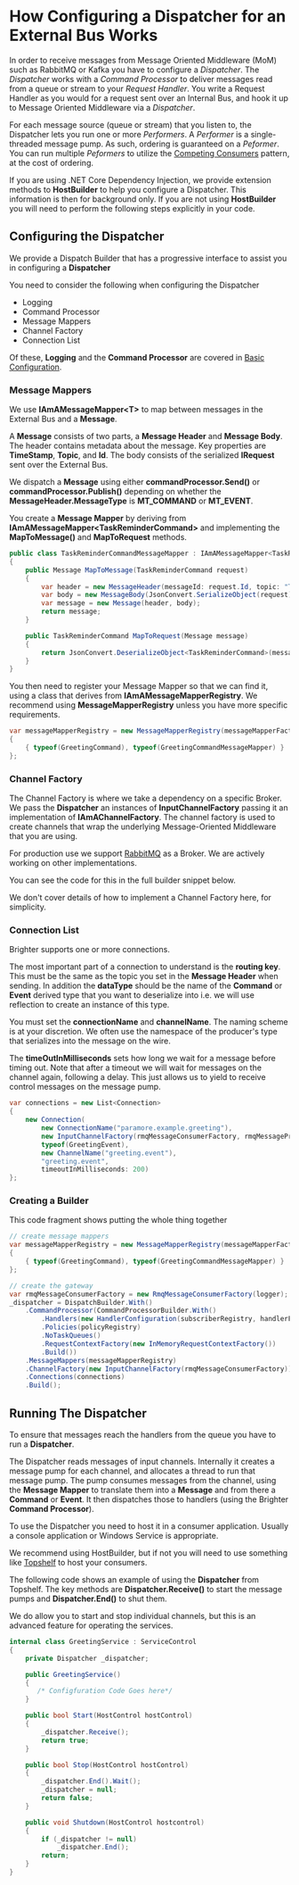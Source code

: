 # How Configuring a Dispatcher for an External Bus Works

In order to receive messages from Message Oriented Middleware (MoM) such as RabbitMQ or Kafka you have to configure a *Dispatcher*. The *Dispatcher* works with a *Command Processor* to deliver messages read from a queue or stream to your *Request Handler*. You write a Request Handler as you would for a request sent over an Internal Bus, and hook it up to Message Oriented Middleware via a *Dispatcher*. 

For each message source (queue or stream) that you listen to, the Dispatcher lets you run one or more *Performers*. A *Performer* is a single-threaded message pump. As such, ordering is guaranteed on a *Peformer*. You can run multiple *Peformers* to utilize the [Competing Consumers](https://www.enterpriseintegrationpatterns.com/CompetingConsumers.html) pattern, at the cost of ordering.

If you are using .NET Core Dependency Injection, we provide extension methods to **HostBuilder** to help you configure a Dispatcher. This information is then for background only. If you are not using **HostBuilder** you will need to perform the following steps explicitly in your code.

## Configuring the Dispatcher 

We provide a Dispatch Builder that has a progressive interface to assist you in configuring a **Dispatcher**

You need to consider the following when configuring the Dispatcher

-   Logging
-   Command Processor
-   Message Mappers
-   Channel Factory
-   Connection List

Of these, **Logging** and the **Command Processor** are covered in [Basic Configuration](BasicConfiguration.html).

### Message Mappers

We use **IAmAMessageMapper\<T\>** to map between messages in the External Bus and a **Message**.

A **Message** consists of two parts, a **Message Header** and **Message Body**. The header contains metadata about the message. Key properties are **TimeStamp**, **Topic**, and **Id**. The body consists of the
serialized **IRequest** sent over the External Bus.

We dispatch a **Message** using either **commandProcessor.Send()** or **commandProcessor.Publish()** depending on whether the **MessageHeader.MessageType** is **MT_COMMAND** or **MT_EVENT**.

You create a **Message Mapper** by deriving from **IAmAMessageMapper\<TaskReminderCommand\>** and implementing the **MapToMessage()** and **MapToRequest** methods.

``` csharp
public class TaskReminderCommandMessageMapper : IAmAMessageMapper<TaskReminderCommand>
{
    public Message MapToMessage(TaskReminderCommand request)
    {
        var header = new MessageHeader(messageId: request.Id, topic: "Task.Reminder", messageType: MessageType.MT_COMMAND);
        var body = new MessageBody(JsonConvert.SerializeObject(request));
        var message = new Message(header, body);
        return message;
    }

    public TaskReminderCommand MapToRequest(Message message)
    {
        return JsonConvert.DeserializeObject<TaskReminderCommand>(message.Body.Value);
    }
}
```

You then need to register your Message Mapper so that we can find it, using a class that derives from **IAmAMessageMapperRegistry**. We recommend using **MessageMapperRegistry** unless you have more specific
requirements.

``` csharp
var messageMapperRegistry = new MessageMapperRegistry(messageMapperFactory)
{
    { typeof(GreetingCommand), typeof(GreetingCommandMessageMapper) }
};
```

### Channel Factory

The Channel Factory is where we take a dependency on a specific Broker. We pass the **Dispatcher** an instances of **InputChannelFactory** passing it an implementation of **IAmAChannelFactory**. The channel
factory is used to create channels that wrap the underlying Message-Oriented Middleware that you are using.

For production use we support
[RabbitMQ](https://github.com/BrighterCommand/Brighter/tree/master/src/Paramore.Brighter.MessagingGateway.RMQ) as a Broker. We are actively working on other implementations.

You can see the code for this in the full builder snippet below.

We don\'t cover details of how to implement a Channel Factory here, for simplicity.

### Connection List

Brighter supports one or more connections.

The most important part of a connection to understand is the **routing key**. This must be the same as the topic you set in the **Message Header** when sending. In addition the **dataType** should be the name
of the **Command** or **Event** derived type that you want to deserialize into i.e. we will use reflection to create an instance of this type.

You must set the **connectionName** and **channelName**. The naming scheme is at your discretion. We often use the namespace of the producer\'s type that serializes into the message on the wire.

The **timeOutInMilliseconds** sets how long we wait for a message before timing out. Note that after a timeout we will wait for messages on the channel again, following a delay. This just allows us to yield to
receive control messages on the message pump.

``` csharp
var connections = new List<Connection>
{
    new Connection(
        new ConnectionName("paramore.example.greeting"),
        new InputChannelFactory(rmqMessageConsumerFactory, rmqMessageProducerFactory),
        typeof(GreetingEvent),
        new ChannelName("greeting.event"),
        "greeting.event",
        timeoutInMilliseconds: 200)
};
```

### Creating a Builder

This code fragment shows putting the whole thing together

``` csharp
// create message mappers
var messageMapperRegistry = new MessageMapperRegistry(messageMapperFactory)
{
    { typeof(GreetingCommand), typeof(GreetingCommandMessageMapper) }
};

// create the gateway
var rmqMessageConsumerFactory = new RmqMessageConsumerFactory(logger);
_dispatcher = DispatchBuilder.With()
    .CommandProcessor(CommandProcessorBuilder.With()
        .Handlers(new HandlerConfiguration(subscriberRegistry, handlerFactory))
        .Policies(policyRegistry)
        .NoTaskQueues()
        .RequestContextFactory(new InMemoryRequestContextFactory())
        .Build())
    .MessageMappers(messageMapperRegistry)
    .ChannelFactory(new InputChannelFactory(rmqMessageConsumerFactory))
    .Connections(connections)
    .Build();
```

## Running The Dispatcher

To ensure that messages reach the handlers from the queue you have to run a **Dispatcher**.

The Dispatcher reads messages of input channels. Internally it creates a message pump for each channel, and allocates a thread to run that message pump. The pump consumes messages from the channel, using the
**Message Mapper** to translate them into a **Message** and from there a **Command** or **Event**. It then dispatches those to handlers (using the Brighter **Command Processor**).

To use the Dispatcher you need to host it in a consumer application. Usually a console application or Windows Service is appropriate. 

We recommend using HostBuilder, but if not you will need to use something like [Topshelf](http://topshelf-project.com/) to host your consumers.

The following code shows an example of using the **Dispatcher** from Topshelf. The key methods are **Dispatcher.Receive()** to start the message pumps and **Dispatcher.End()** to shut them.

We do allow you to start and stop individual channels, but this is an advanced feature for operating the services.

``` csharp
internal class GreetingService : ServiceControl
{
    private Dispatcher _dispatcher;

    public GreetingService()
    {
       /* Configfuration Code Goes here*/
    }

    public bool Start(HostControl hostControl)
    {
        _dispatcher.Receive();
        return true;
    }

    public bool Stop(HostControl hostControl)
    {
        _dispatcher.End().Wait();
        _dispatcher = null;
        return false;
    }

    public void Shutdown(HostControl hostcontrol)
    {
        if (_dispatcher != null)
            _dispatcher.End();
        return;
    }
}
```

